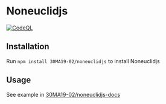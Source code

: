 # Noneuclidjs
[![CodeQL](https://github.com/30MA19-02/noneuclidjs/actions/workflows/codeql-analysis.yml/badge.svg)](https://github.com/30MA19-02/noneuclidjs/actions/workflows/codeql-analysis.yml)
## Installation
Run `npm install 30MA19-02/noneuclidjs` to install Noneuclidjs
## Usage
See example in [30MA19-02/noneuclidjs-docs](https://github.com/30MA19-02/noneuclidjs-docs)

